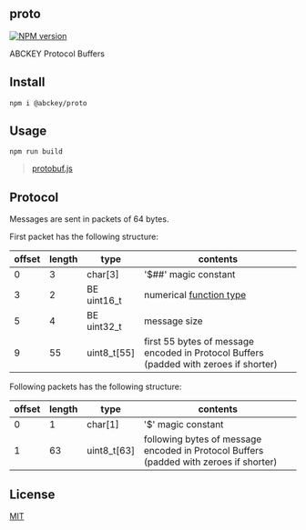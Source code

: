 ## proto
[![NPM version](https://img.shields.io/npm/v/@abckey/proto.svg)](https://www.npmjs.com/package/@abckey/proto)

ABCKEY Protocol Buffers

## Install

```
npm i @abckey/proto
```

## Usage

```
npm run build
```

> [protobuf.js](https://github.com/protobufjs/protobuf.js#usage)

## Protocol

Messages are sent in packets of 64 bytes.

First packet has the following structure:

| offset | length | type        | contents                                                                              |
|--------|--------|-------------|---------------------------------------------------------------------------------------|
|      0 |      3 | char[3]     | '$##' magic constant                                                                  |
|      3 |      2 | BE uint16_t | numerical [function type](src/msg.proto)                                          |
|      5 |      4 | BE uint32_t | message size                                                                          |
|      9 |     55 | uint8_t[55] | first 55 bytes of message encoded in Protocol Buffers (padded with zeroes if shorter) |

Following packets has the following structure:

| offset | length | type        | contents                                                                               |
|--------|--------|-------------|----------------------------------------------------------------------------------------|
|      0 |      1 | char[1]     | '$' magic constant                                                                     |
|      1 |     63 | uint8_t[63] | following bytes of message encoded in Protocol Buffers (padded with zeroes if shorter) |

## License

[MIT](LICENSE)